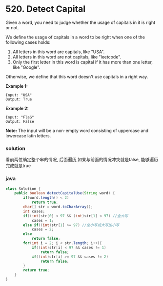 # 520. Detect Capital

Given a word, you need to judge whether the usage of capitals in it is right or not.

We define the usage of capitals in a word to be right when one of the following cases holds:

1. All letters in this word are capitals, like "USA".
2. All letters in this word are not capitals, like "leetcode".
3. Only the first letter in this word is capital if it has more than one letter, like "Google".

Otherwise, we define that this word doesn't use capitals in a right way.



**Example 1:**

```
Input: "USA"
Output: True
```



**Example 2:**

```
Input: "FlaG"
Output: False
```



**Note:** The input will be a non-empty word consisting of uppercase and lowercase latin letters.

### solution

看前两位确定整个串的情况, 后面遍历,如果与前面的情况冲突就是false, 能够遍历完成就是true

### java

```java
class Solution {
    public boolean detectCapitalUse(String word) {
        if(word.length() < 2)
            return true;
        char[] str = word.toCharArray();
        int cases;
        if((int)str[0] < 97 && (int)str[1] < 97) //全大写
            cases = 1;
        else if((int)str[1] >= 97) //全小写或大写加小写
            cases = 2;
        else
            return false;
        for(int i = 2; i < str.length; i++){
            if((int)str[i] < 97 && cases != 1)
                return false;
            if((int)str[i] >= 97 && cases != 2)
                return false;
        }
        return true;
    }
}
```


